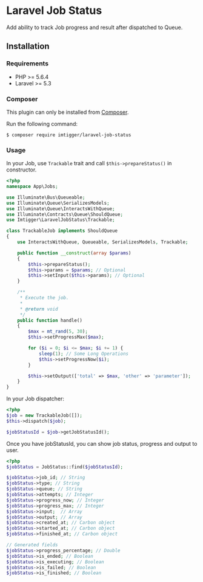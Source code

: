 # Laravel Job Status

Add ability to track Job progress and result after dispatched to Queue.

## Installation

### Requirements

- PHP >= 5.6.4
- Laravel >= 5.3

### Composer

This plugin can only be installed from [Composer](https://getcomposer.org/).

Run the following command:
```
$ composer require imtigger/laravel-job-status
```

### Usage

In your Job, use `Trackable` trait and call `$this->prepareStatus()` in constructor.

```php
<?php
namespace App\Jobs;

use Illuminate\Bus\Queueable;
use Illuminate\Queue\SerializesModels;
use Illuminate\Queue\InteractsWithQueue;
use Illuminate\Contracts\Queue\ShouldQueue;
use Imtigger\LaravelJobStatus\Trackable;

class TrackableJob implements ShouldQueue
{
    use InteractsWithQueue, Queueable, SerializesModels, Trackable;

    public function __construct(array $params)
    {
        $this->prepareStatus();
        $this->params = $params; // Optional
        $this->setInput($this->params); // Optional
    }

    /**
     * Execute the job.
     *
     * @return void
     */
    public function handle()
    {
        $max = mt_rand(5, 30);
        $this->setProgressMax($max);

        for ($i = 0; $i <= $max; $i += 1) {
            sleep(1); // Some Long Operations
            $this->setProgressNow($i);
        }

        $this->setOutput(['total' => $max, 'other' => 'parameter']);
    }
}

```

In your Job dispatcher:

```php
<?php
$job = new TrackableJob([]);
$this->dispatch($job);

$jobStatusId = $job->getJobStatusId();
```

Once you have jobStatusId, you can show job status, progress and output to user.

```php
<?php
$jobStatus = JobStatus::find($jobStatusId);

$jobStatus->job_id; // String
$jobStatus->type; // String
$jobStatus->queue; // String
$jobStatus->attempts; // Integer
$jobStatus->progress_now; // Integer
$jobStatus->progress_max; // Integer
$jobStatus->input;  // Array
$jobStatus->output; // Array
$jobStatus->created_at; // Carbon object
$jobStatus->started_at; // Carbon object
$jobStatus->finished_at; // Carbon object

// Generated fields
$jobStatus->progress_percentage; // Double
$jobStatus->is_ended; // Boolean
$jobStatus->is_executing; // Boolean
$jobStatus->is_failed; // Boolean
$jobStatus->is_finished; // Boolean
```
